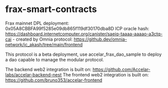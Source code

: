 # frax-smart-contracts
Frax mainnet DPL deployment: 0x05A8CBBFA99f5285e09db865f119df30170dba8D
ICP oracle hash: https://dashboard.internetcomputer.org/canister/saeiq-taaaa-aaaao-a3ctq-cai - created by Omnia protocol: https://github.dev/omnia-network/ic_akash/tree/main/frontend

This protocol is a beta deployment, use accelar_frax_dao_sample to deploy a dao capable to manage the modular protocol.

The backend web2 integration is built on: https://github.com/Accelar-labs/accelar-backend-nest 
The frontend web2 integration is built on: https://github.com/bruno353/accelar-frontend
